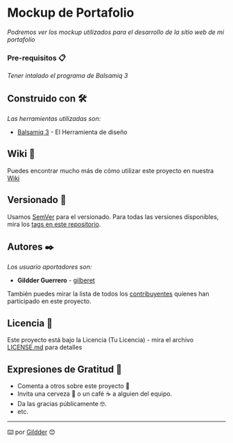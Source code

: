 # Mockup de Portafolio

_Podremos ver los mockup utilizados para el desarrollo de la sitio web de mi portafolio_

### Pre-requisitos 📋

_Tener intalado el programa de Balsamiq 3_


## Construido con 🛠️

_Las herramientas utilizadas son:_

* [Balsamiq 3](https://balsamiq.com/wireframes/mockups3fordesktop/) - El Herramienta de diseño


## Wiki 📖

Puedes encontrar mucho más de cómo utilizar este proyecto en nuestra [Wiki](https://github.com/tu/proyecto/wiki)

## Versionado 📌

Usamos [SemVer](http://semver.org/) para el versionado. Para todas las versiones disponibles, mira los [tags en este repositorio](https://github.com/tu/proyecto/tags).

## Autores ✒️

_Los usuario aportadores son:_

* **Gildder Guerrero** - [gilberet](https://github.com/gilberet)

También puedes mirar la lista de todos los [contribuyentes](https://github.com/mockup-portafolio/project/contributors) quíenes han participado en este proyecto. 

## Licencia 📄

Este proyecto está bajo la Licencia (Tu Licencia) - mira el archivo [LICENSE.md](LICENSE.md) para detalles

## Expresiones de Gratitud 🎁

* Comenta a otros sobre este proyecto 📢
* Invita una cerveza 🍺 o un café ☕ a alguien del equipo. 
* Da las gracias públicamente 🤓.
* etc.



---
⌨️ por [Gildder](https://github.com/gilberet) 😊
